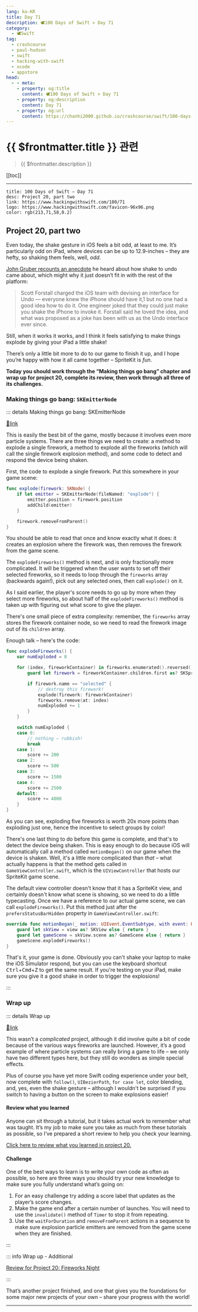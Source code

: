```yaml
---
lang: ko-KR
title: Day 71
description: 🕊️100 Days of Swift > Day 71
category:
  - 🕊️Swift
tag: 
  - crashcourse
  - paul-hudson
  - swift
  - hacking-with-swift
  - xcode
  - appstore
head:
  - - meta:
    - property: og:title
      content: 🕊️100 Days of Swift > Day 71
    - property: og:description
      content: Day 71
    - property: og:url
      content: https://chanhi2000.github.io/crashcourse/swift/100-days-of-swift/71.html
---
```


# {{ $frontmatter.title }} 관련

> {{ $frontmatter.description }}

[[toc]]

---

```component VPCard
title: 100 Days of Swift – Day 71
desc: Project 20, part two
link: https://www.hackingwithswift.com/100/71
logo: https://www.hackingwithswift.com/favicon-96x96.png
color: rgb(213,71,58,0.2)
```

## Project 20, part two

Even today, the shake gesture in iOS feels a bit odd, at least to me. It’s particularly odd on iPad, where devices can be up to 12.9-inches – they are hefty, so shaking them feels, well, _odd_.

[John Gruber recounts an anecdote](https://daringfireball.net/2018/08/shake_to_undo) he heard about how shake to undo came about, which might why it just doesn’t fit in with the rest of the platform:

> Scott Forstall charged the iOS team with devising an interface for Undo — everyone knew the iPhone should have it,1 but no one had a good idea how to do it. One engineer joked that they could just make you shake the iPhone to invoke it. Forstall said he loved the idea, and what was proposed as a joke has been with us as the Undo interface ever since.

Still, when it works it works, and I think it feels satisfying to make things explode by giving your iPad a little shake!

There’s only a little bit more to do to our game to finish it up, and I hope you’re happy with how it all came together – SpriteKit is _fun_.

__Today you should work through the “Making things go bang” chapter and wrap up for project 20, complete its review, then work through all three of its challenges.__

### Making things go bang: `SKEmitterNode`

::: details Making things go bang: SKEmitterNode

[📎link](https://www.hackingwithswift.com/read/20/4/making-things-go-bang-skemitternode)

<VidStack src="youtube/90dlnvKUy3w" />

This is easily the best bit of the game, mostly because it involves even more particle systems. There are three things we need to create: a method to explode a single firework, a method to explode all the fireworks (which will call the single firework explosion method), and some code to detect and respond the device being shaken.

First, the code to explode a single firework. Put this somewhere in your game scene:

```swift
func explode(firework: SKNode) {
    if let emitter = SKEmitterNode(fileNamed: "explode") {
        emitter.position = firework.position
        addChild(emitter)
    }

    firework.removeFromParent()
}
```

You should be able to read that once and know exactly what it does: it creates an explosion where the firework was, then removes the firework from the game scene.

The `explodeFireworks()` method is next, and is only fractionally more complicated. It will be triggered when the user wants to set off their selected fireworks, so it needs to loop through the `fireworks` array (backwards again!), pick out any selected ones, then call `explode()` on it.

As I said earlier, the player's score needs to go up by more when they select more fireworks, so about half of the `explodeFireworks()` method is taken up with figuring out what score to give the player.

There's one small piece of extra complexity: remember, the `fireworks` array stores the firework container node, so we need to read the firework image out of its `children` array.

Enough talk – here's the code:

```swift
func explodeFireworks() {
    var numExploded = 0

    for (index, fireworkContainer) in fireworks.enumerated().reversed() {
        guard let firework = fireworkContainer.children.first as? SKSpriteNode else { continue }

        if firework.name == "selected" {
            // destroy this firework!
            explode(firework: fireworkContainer)
            fireworks.remove(at: index)
            numExploded += 1
        }
    }

    switch numExploded {
    case 0:
        // nothing – rubbish!
        break
    case 1:
        score += 200
    case 2:
        score += 500
    case 3:
        score += 1500
    case 4:
        score += 2500
    default:
        score += 4000
    }
}
```

As you can see, exploding five fireworks is worth 20x more points than exploding just one, hence the incentive to select groups by color!

There's one last thing to do before this game is complete, and that's to detect the device being shaken. This is easy enough to do because iOS will automatically call a method called `motionBegan()` on our game when the device is shaken. Well, it's a little more complicated than _that_ – what actually happens is that the method gets called in <FontIcon icon="fas fa-dove"/>`GameViewController.swift`, which is the `UIViewController` that hosts our SpriteKit game scene.

The default view controller doesn't know that it has a SpriteKit view, and certainly doesn't know what scene is showing, so we need to do a little typecasting. Once we have a reference to our actual game scene, we can call `explodeFireworks()`. Put this method just after the `prefersStatusBarHidden` property in <FontIcon icon="fas fa-dove"/>`GameViewController.swift`:

```swift
override func motionBegan(_ motion: UIEvent.EventSubtype, with event: UIEvent?) {
    guard let skView = view as? SKView else { return }
    guard let gameScene = skView.scene as? GameScene else { return }
    gameScene.explodeFireworks()
}
```

That's it, your game is done. Obviously you can't shake your laptop to make the iOS Simulator respond, but you can use the keyboard shortcut <kbd>Ctrl</kbd>+<kbd>Cmd</kbd>+<kbd>Z</kbd> to get the same result. If you're testing on your iPad, make sure you give it a good shake in order to trigger the explosions!

:::

### Wrap up

::: details Wrap up

[📎link](https://www.hackingwithswift.com/read/20/5/wrap-up)

<VidStack src="youtube/0CdergUF130" />

This wasn’t a _complicated_ project, although it did involve quite a bit of code because of the various ways fireworks are launched. However, it’s a good example of where particle systems can really bring a game to life – we only have two different types here, but they still do wonders as simple special effects.

Plus of course you have yet more Swift coding experience under your belt, now complete with `follow()`, `UIBezierPath`, `for case let`, color blending, and, yes, even the shake gesture – although I wouldn't be surprised if you switch to having a button on the screen to make explosions easier!

#### Review what you learned

Anyone can sit through a tutorial, but it takes actual work to remember what was taught. It’s my job to make sure you take as much from these tutorials as possible, so I’ve prepared a short review to help you check your learning.

[Click here to review what you learned in project 20.][project-20-fireworks-night]

#### Challenge

One of the best ways to learn is to write your own code as often as possible, so here are three ways you should try your new knowledge to make sure you fully understand what’s going on:

1. For an easy challenge try adding a score label that updates as the player’s score changes.
2. Make the game end after a certain number of launches. You will need to use the `invalidate()` method of `Timer` to stop it from repeating.
3. Use the `waitForDuration` and `removeFromParent` actions in a sequence to make sure explosion particle emitters are removed from the game scene when they are finished.

:::

::: info Wrap up - Additional

[Review for Project 20: Fireworks Night][project-20-fireworks-night]

:::

That’s another project finished, and one that gives you the foundations for some major new projects of your own – share your progress with the world!

---

<TagLinks />

[project-20-fireworks-night]: https://www.hackingwithswift.com/review/hws/project-20-fireworks-night